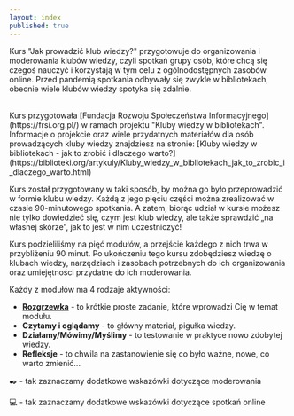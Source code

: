 ```yaml
---
layout: index
published: true
---
```


Kurs "Jak prowadzić klub wiedzy?" przygotowuje do organizowania i moderowania klubów wiedzy, czyli spotkań grupy osób, które chcą się czegoś nauczyć i korzystają w tym celu z ogólnodostępnych zasobów online. Przed pandemią spotkania odbywały się zwykle w bibliotekach, obecnie wiele klubów wiedzy spotyka się zdalnie. 

<br> 
Kurs przygotowała [Fundacja Rozwoju Społeczeństwa Informacyjnego](https://frsi.org.pl/) w ramach projektu "Kluby wiedzy w bibliotekach". Informacje o projekcie oraz wiele przydatnych materiałów dla osób prowadzących kluby wiedzy znajdziesz na stronie: [Kluby wiedzy w bibliotekach - jak to zrobić i dlaczego warto?](https://biblioteki.org/artykuly/Kluby_wiedzy_w_bibliotekach_jak_to_zrobic_i_dlaczego_warto.html)

Kurs został przygotowany w taki sposób, by można go było przeprowadzić w formie klubu wiedzy. Każdą z jego pięciu części można zrealizować w czasie 90-minutowego spotkania. A zatem, biorąc udział w kursie możesz nie tylko dowiedzieć się, czym jest klub wiedzy, ale także sprawdzić „na własnej skórze”, jak to jest w nim uczestniczyć!

Kurs podzieliliśmy na pięć modułów, a przejście każdego z nich trwa w przybliżeniu 90 minut. Po ukończeniu tego kursu zdobędziesz wiedzę o klubach wiedzy, narzędziach i zasobach potrzebnych do ich organizowania oraz umiejętności przydatne do ich moderowania. 

Każdy z modułów ma 4 rodzaje aktywności:

* **[Rozgrzewka](https://fundacjafrsi.github.io/course-in-a-box/modules/wprowadzenie/rozgrzewka/)** - to krótkie proste zadanie, które wprowadzi Cię w temat modułu.
* **Czytamy i oglądamy** - to główny materiał, pigułka wiedzy.
* **Działamy/Mówimy/Myślimy** - to testowanie w praktyce nowo zdobytej wiedzy. 
* **Refleksje** - to chwila na zastanowienie się co było ważne, nowe, co warto zmienić...

✒️ - tak zaznaczamy dodatkowe wskazówki dotyczące moderowania

💻 - tak zaznaczamy dodatkowe wskazówki dotyczące spotkań online
